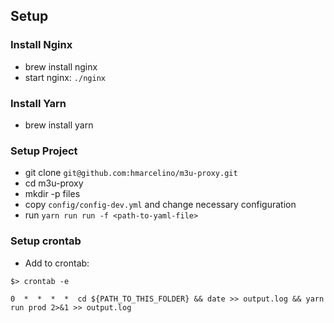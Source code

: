 ## Setup

### Install Nginx
* brew install nginx
* start nginx: `./nginx`

### Install Yarn
* brew install yarn

### Setup Project
* git clone `git@github.com:hmarcelino/m3u-proxy.git`
* cd m3u-proxy
* mkdir -p files
* copy `config/config-dev.yml` and change necessary configuration
* run `yarn run run -f <path-to-yaml-file>`

### Setup crontab  
* Add to crontab: 
```$bash
$> crontab -e

0  *  *  *  *  cd ${PATH_TO_THIS_FOLDER} && date >> output.log && yarn run prod 2>&1 >> output.log
```
